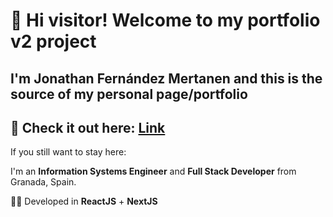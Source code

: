 # 👋 Hi visitor! Welcome to my portfolio v2 project

## I'm **Jonathan Fernández Mertanen** and this is the source of my personal page/portfolio

## 👀 Check it out here: [Link](https://jonathanfernandezfm.com)

If you still want to stay here:

I'm an <b>Information Systems Engineer</b> and <b>Full Stack Developer</b> from Granada, Spain.

👨‍💻 Developed in **ReactJS** + **NextJS**
